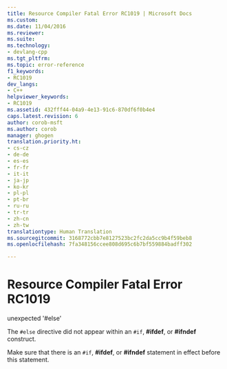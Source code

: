 ```yaml
---
title: Resource Compiler Fatal Error RC1019 | Microsoft Docs
ms.custom: 
ms.date: 11/04/2016
ms.reviewer: 
ms.suite: 
ms.technology:
- devlang-cpp
ms.tgt_pltfrm: 
ms.topic: error-reference
f1_keywords:
- RC1019
dev_langs:
- C++
helpviewer_keywords:
- RC1019
ms.assetid: 432fff44-04a9-4e13-91c6-870df6f0b4e4
caps.latest.revision: 6
author: corob-msft
ms.author: corob
manager: ghogen
translation.priority.ht:
- cs-cz
- de-de
- es-es
- fr-fr
- it-it
- ja-jp
- ko-kr
- pl-pl
- pt-br
- ru-ru
- tr-tr
- zh-cn
- zh-tw
translationtype: Human Translation
ms.sourcegitcommit: 3168772cbb7e8127523bc2fc2da5cc9b4f59beb8
ms.openlocfilehash: 7fa348156ccee808d695c6b7bf559884badff302

---
```

# Resource Compiler Fatal Error RC1019
unexpected '#else'  
  
 The `#else` directive did not appear within an `#if`, **#ifdef**, or **#ifndef** construct.  
  
 Make sure that there is an `#if`, **#ifdef**, or **#ifndef** statement in effect before this statement.


<!--HONumber=Jan17_HO2-->


